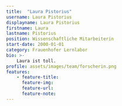 ```yaml
---
title:  "Laura Pistorius"
username: Laura Pistorius
displayname: Laura Pistorius
firstname: Laura
lastname: Pistorius
position: Wissenschaftliche Mitarbeiterin
start-date: 2000-01-01
category: Frauenhofer Lernlabor
bio: >- 
    Laura ist toll.   
profile: assets/images/team/forscherin.png
features:
    - feature-title: 
      feature-img: 
      feature-url: 
      feature-note: 
---
```

